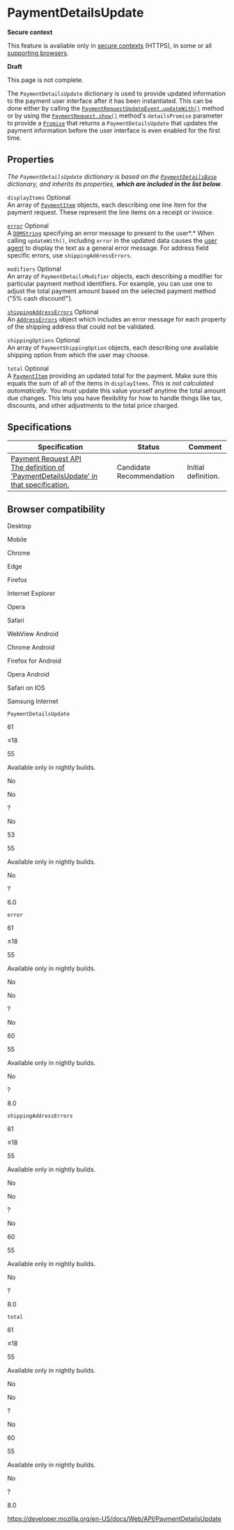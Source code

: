 # PaymentDetailsUpdate

**Secure context**

This feature is available only in [secure contexts](https://developer.mozilla.org/en-US/docs/Web/Security/Secure_Contexts) (HTTPS), in some or all [supporting browsers](#browser_compatibility).

**Draft**

This page is not complete.

The `PaymentDetailsUpdate` dictionary is used to provide updated information to the payment user interface after it has been instantiated. This can be done either by calling the [`PaymentRequestUpdateEvent.updateWith()`](paymentrequestupdateevent/updatewith) method or by using the [`PaymentRequest.show()`](paymentrequest/show) method's `detailsPromise` parameter to provide a [`Promise`](https://developer.mozilla.org/en-US/docs/Web/JavaScript/Reference/Global_Objects/Promise) that returns a `PaymentDetailsUpdate` that updates the payment information before the user interface is even enabled for the first time.

## Properties

_The `PaymentDetailsUpdate` dictionary is based on the [`PaymentDetailsBase`](paymentdetailsbase) dictionary, and inherits its properties, **which are included in the list below**._

<span class="page-not-created">`displayItems`</span> <span class="badge inline optional">Optional</span>  
An array of [`PaymentItem`](paymentitem) objects, each describing one line item for the payment request. These represent the line items on a receipt or invoice.

[`error`](paymentdetailsupdate/error) <span class="badge inline optional">Optional</span>  
A [`DOMString`](domstring) specifying an error message to present to the user*.* When calling <span class="page-not-created">`updateWith()`</span>, including `error` in the updated data causes the [user agent](https://developer.mozilla.org/en-US/docs/Glossary/User_agent) to display the text as a general error message. For address field specific errors, use `shippingAddressErrors`.

<span class="page-not-created">`modifiers`</span> <span class="badge inline optional">Optional</span>  
An array of <span class="page-not-created">`PaymentDetailsModifier`</span> objects, each describing a modifier for particular payment method identifiers. For example, you can use one to adjust the total payment amount based on the selected payment method ("5% cash discount!").

[`shippingAddressErrors`](paymentdetailsupdate/shippingaddresserrors) <span class="badge inline optional">Optional</span>  
An [`AddressErrors`](addresserrors) object which includes an error message for each property of the shipping address that could not be validated.

<span class="page-not-created">`shippingOptions`</span> <span class="badge inline optional">Optional</span>  
An array of <span class="page-not-created">`PaymentShippingOption`</span> objects, each describing one available shipping option from which the user may choose.

<span class="page-not-created">`total`</span> <span class="badge inline optional">Optional</span>  
A [`PaymentItem`](paymentitem) providing an updated total for the payment. Make sure this equals the sum of all of the items in `displayItems`. _This is not calculated automatically_. You must update this value yourself anytime the total amount due changes. This lets you have flexibility for how to handle things like tax, discounts, and other adjustments to the total price charged.

## Specifications

<table><thead><tr class="header"><th>Specification</th><th>Status</th><th>Comment</th></tr></thead><tbody><tr class="odd"><td><a href="https://w3c.github.io/payment-request/#dom-paymentdetailsupdate">Payment Request API<br />
<span class="small">The definition of 'PaymentDetailsUpdate' in that specification.</span></a></td><td><span class="spec-cr">Candidate Recommendation</span></td><td>Initial definition.</td></tr></tbody></table>

## Browser compatibility

Desktop

Mobile

Chrome

Edge

Firefox

Internet Explorer

Opera

Safari

WebView Android

Chrome Android

Firefox for Android

Opera Android

Safari on IOS

Samsung Internet

`PaymentDetailsUpdate`

61

≤18

55

Available only in nightly builds.

No

No

?

No

53

55

Available only in nightly builds.

No

?

6.0

`error`

61

≤18

55

Available only in nightly builds.

No

No

?

No

60

55

Available only in nightly builds.

No

?

8.0

`shippingAddressErrors`

61

≤18

55

Available only in nightly builds.

No

No

?

No

60

55

Available only in nightly builds.

No

?

8.0

`total`

61

≤18

55

Available only in nightly builds.

No

No

?

No

60

55

Available only in nightly builds.

No

?

8.0

<a href="https://developer.mozilla.org/en-US/docs/Web/API/PaymentDetailsUpdate" class="_attribution-link">https://developer.mozilla.org/en-US/docs/Web/API/PaymentDetailsUpdate</a>
